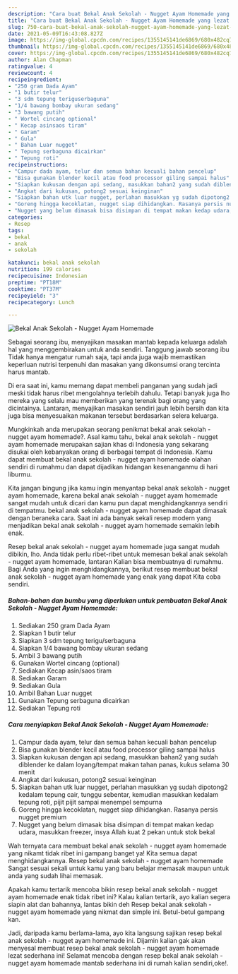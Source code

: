 ```yaml
---
description: "Cara buat Bekal Anak Sekolah - Nugget Ayam Homemade yang lezat Untuk Jualan"
title: "Cara buat Bekal Anak Sekolah - Nugget Ayam Homemade yang lezat Untuk Jualan"
slug: 750-cara-buat-bekal-anak-sekolah-nugget-ayam-homemade-yang-lezat-untuk-jualan
date: 2021-05-09T16:43:08.827Z
image: https://img-global.cpcdn.com/recipes/1355145141de6869/680x482cq70/bekal-anak-sekolah-nugget-ayam-homemade-foto-resep-utama.jpg
thumbnail: https://img-global.cpcdn.com/recipes/1355145141de6869/680x482cq70/bekal-anak-sekolah-nugget-ayam-homemade-foto-resep-utama.jpg
cover: https://img-global.cpcdn.com/recipes/1355145141de6869/680x482cq70/bekal-anak-sekolah-nugget-ayam-homemade-foto-resep-utama.jpg
author: Alan Chapman
ratingvalue: 4
reviewcount: 4
recipeingredient:
- "250 gram Dada Ayam"
- "1 butir telur"
- "3 sdm tepung teriguserbaguna"
- "1/4 bawang bombay ukuran sedang"
- "3 bawang putih"
- " Wortel cincang optional"
- " Kecap asinsaos tiram"
- " Garam"
- " Gula"
- " Bahan Luar nugget"
- " Tepung serbaguna dicairkan"
- " Tepung roti"
recipeinstructions:
- "Campur dada ayam, telur dan semua bahan kecuali bahan pencelup"
- "Bisa gunakan blender kecil atau food processor giling sampai halus"
- "Siapkan kukusan dengan api sedang, masukkan bahan2 yang sudah diblender ke dalam loyang/tempat makan tahan panas, kukus selama 30 menit"
- "Angkat dari kukusan, potong2 sesuai keinginan"
- "Siapkan bahan utk luar nugget, perlahan masukkan yg sudah dipotong2 kedalam tepung cair, tunggu sebentar, kemudian masukkan kedalam tepung roti, pijit pijit sampai menempel sempurna"
- "Goreng hingga kecoklatan, nugget siap dihidangkan. Rasanya persis nugget premium"
- "Nugget yang belum dimasak bisa disimpan di tempat makan kedap udara, masukkan freezer, insya Allah kuat 2 pekan untuk stok bekal"
categories:
- Resep
tags:
- bekal
- anak
- sekolah

katakunci: bekal anak sekolah 
nutrition: 199 calories
recipecuisine: Indonesian
preptime: "PT18M"
cooktime: "PT37M"
recipeyield: "3"
recipecategory: Lunch

---
```



![Bekal Anak Sekolah - Nugget Ayam Homemade](https://img-global.cpcdn.com/recipes/1355145141de6869/680x482cq70/bekal-anak-sekolah-nugget-ayam-homemade-foto-resep-utama.jpg)

Sebagai seorang ibu, menyajikan masakan mantab kepada keluarga adalah hal yang menggembirakan untuk anda sendiri. Tanggung jawab seorang ibu Tidak hanya mengatur rumah saja, tapi anda juga wajib memastikan keperluan nutrisi terpenuhi dan masakan yang dikonsumsi orang tercinta harus mantab.

Di era  saat ini, kamu memang dapat membeli panganan yang sudah jadi meski tidak harus ribet mengolahnya terlebih dahulu. Tetapi banyak juga lho mereka yang selalu mau memberikan yang terenak bagi orang yang dicintainya. Lantaran, menyajikan masakan sendiri jauh lebih bersih dan kita juga bisa menyesuaikan makanan tersebut berdasarkan selera keluarga. 



Mungkinkah anda merupakan seorang penikmat bekal anak sekolah - nugget ayam homemade?. Asal kamu tahu, bekal anak sekolah - nugget ayam homemade merupakan sajian khas di Indonesia yang sekarang disukai oleh kebanyakan orang di berbagai tempat di Indonesia. Kamu dapat membuat bekal anak sekolah - nugget ayam homemade olahan sendiri di rumahmu dan dapat dijadikan hidangan kesenanganmu di hari liburmu.

Kita jangan bingung jika kamu ingin menyantap bekal anak sekolah - nugget ayam homemade, karena bekal anak sekolah - nugget ayam homemade sangat mudah untuk dicari dan kamu pun dapat menghidangkannya sendiri di tempatmu. bekal anak sekolah - nugget ayam homemade dapat dimasak dengan beraneka cara. Saat ini ada banyak sekali resep modern yang menjadikan bekal anak sekolah - nugget ayam homemade semakin lebih enak.

Resep bekal anak sekolah - nugget ayam homemade juga sangat mudah dibikin, lho. Anda tidak perlu ribet-ribet untuk memesan bekal anak sekolah - nugget ayam homemade, lantaran Kalian bisa membuatnya di rumahmu. Bagi Anda yang ingin menghidangkannya, berikut resep membuat bekal anak sekolah - nugget ayam homemade yang enak yang dapat Kita coba sendiri.

<!--inarticleads1-->

##### Bahan-bahan dan bumbu yang diperlukan untuk pembuatan Bekal Anak Sekolah - Nugget Ayam Homemade:

1. Sediakan 250 gram Dada Ayam
1. Siapkan 1 butir telur
1. Siapkan 3 sdm tepung terigu/serbaguna
1. Siapkan 1/4 bawang bombay ukuran sedang
1. Ambil 3 bawang putih
1. Gunakan  Wortel cincang (optional)
1. Sediakan  Kecap asin/saos tiram
1. Sediakan  Garam
1. Sediakan  Gula
1. Ambil  Bahan Luar nugget
1. Gunakan  Tepung serbaguna dicairkan
1. Sediakan  Tepung roti




<!--inarticleads2-->

##### Cara menyiapkan Bekal Anak Sekolah - Nugget Ayam Homemade:

1. Campur dada ayam, telur dan semua bahan kecuali bahan pencelup
1. Bisa gunakan blender kecil atau food processor giling sampai halus
1. Siapkan kukusan dengan api sedang, masukkan bahan2 yang sudah diblender ke dalam loyang/tempat makan tahan panas, kukus selama 30 menit
1. Angkat dari kukusan, potong2 sesuai keinginan
1. Siapkan bahan utk luar nugget, perlahan masukkan yg sudah dipotong2 kedalam tepung cair, tunggu sebentar, kemudian masukkan kedalam tepung roti, pijit pijit sampai menempel sempurna
1. Goreng hingga kecoklatan, nugget siap dihidangkan. Rasanya persis nugget premium
1. Nugget yang belum dimasak bisa disimpan di tempat makan kedap udara, masukkan freezer, insya Allah kuat 2 pekan untuk stok bekal




Wah ternyata cara membuat bekal anak sekolah - nugget ayam homemade yang nikamt tidak ribet ini gampang banget ya! Kita semua dapat menghidangkannya. Resep bekal anak sekolah - nugget ayam homemade Sangat sesuai sekali untuk kamu yang baru belajar memasak maupun untuk anda yang sudah lihai memasak.

Apakah kamu tertarik mencoba bikin resep bekal anak sekolah - nugget ayam homemade enak tidak ribet ini? Kalau kalian tertarik, ayo kalian segera siapin alat dan bahannya, lantas bikin deh Resep bekal anak sekolah - nugget ayam homemade yang nikmat dan simple ini. Betul-betul gampang kan. 

Jadi, daripada kamu berlama-lama, ayo kita langsung sajikan resep bekal anak sekolah - nugget ayam homemade ini. Dijamin kalian gak akan menyesal membuat resep bekal anak sekolah - nugget ayam homemade lezat sederhana ini! Selamat mencoba dengan resep bekal anak sekolah - nugget ayam homemade mantab sederhana ini di rumah kalian sendiri,oke!.

